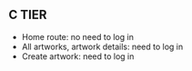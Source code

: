 ## C TIER

-   Home route: no need to log in
-   All artworks, artwork details: need to log in
-   Create artwork: need to log in
